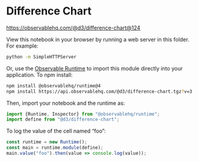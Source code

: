 # Difference Chart

https://observablehq.com/@d3/difference-chart@124

View this notebook in your browser by running a web server in this folder. For
example:

~~~sh
python -m SimpleHTTPServer
~~~

Or, use the [Observable Runtime](https://github.com/observablehq/runtime) to
import this module directly into your application. To npm install:

~~~sh
npm install @observablehq/runtime@4
npm install https://api.observablehq.com/@d3/difference-chart.tgz?v=3
~~~

Then, import your notebook and the runtime as:

~~~js
import {Runtime, Inspector} from "@observablehq/runtime";
import define from "@d3/difference-chart";
~~~

To log the value of the cell named “foo”:

~~~js
const runtime = new Runtime();
const main = runtime.module(define);
main.value("foo").then(value => console.log(value));
~~~
